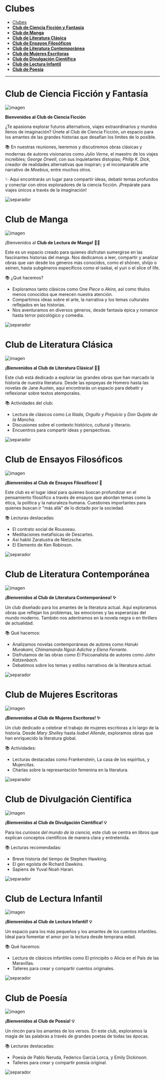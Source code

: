 # Clubes 

- [Clubes](#clubes)
- [**Club de Ciencia Ficción y Fantasía**](#club-de-ciencia-ficción-y-fantasía)
- [**Club de Manga**](#club-de-manga)
- [**Club de Literatura Clásica**](#club-de-literatura-clásica)
- [**Club de Ensayos Filosóficos**](#club-de-ensayos-filosóficos)
- [**Club de Literatura Contemporánea**](#club-de-literatura-contemporánea)
- [**Club de Mujeres Escritoras**](#club-de-mujeres-escritoras)
- [**Club de Divulgación Científica**](#club-de-divulgación-científica)
- [**Club de Lectura Infantil**](#club-de-lectura-infantil)
- [**Club de Poesía**](#club-de-poesía)

----

# **<a id="club-de-ciencia-ficción-y-fantasía"></a>Club de Ciencia Ficción y Fantasía**
![imagen](../imagenes/1.Club_Ficcion/retro_sci_fi_pulp_adventure__10_by_zombardo_dhmunvr-fullview.png)

**Bienvenidos al Club de Ciencia Ficción**

¿Te apasiona explorar futuros alternativos, viajes extraordinarios y mundos llenos de imaginación? Únete al Club de Ciencia Ficción, un espacio para los amantes de las grandes historias que desafían los límites de lo posible.

📚 En nuestras reuniones, leeremos y discutiremos obras clásicas y modernas de autores visionarios como *Julio Verne*, el maestro de los viajes increíbles; *George Orwell*, con sus inquietantes distopías; *Philip K. Dick*, creador de realidades alternativas que inspiran; y el incomparable arte narrativo de *Moebius*, entre muchos otros.

✨ Aquí encontrarás un lugar para compartir ideas, debatir temas profundos y conectar con otros exploradores de la ciencia ficción. ¡Prepárate para viajes únicos a través de la imaginación!

![separador](../imagenes/separador.png)


# **<a id="club-de-manga"></a>Club de Manga**  

![imagen](../imagenes/2.Club_Manga/goodnightpunpun.jpg)

 ¡Bienvenidos al **Club de Lectura de Manga!** 🌸✨

Este es un espacio creado para quienes disfrutan sumergirse en las fascinantes historias del manga. Nos dedicamos a leer, compartir y analizar obras que van desde los géneros más conocidos, como el shōnen, shōjo o seinen, hasta subgéneros específicos como el isekai, el yuri o el slice of life.

📚 ¿Qué hacemos?

* Exploramos tanto clásicos como One *Piece* o *Akira*, así como títulos menos conocidos que merecen nuestra atención.
* Compartimos ideas sobre el arte, la narrativa y los temas culturales reflejados en las historias.
* Nos aventuramos en diversos géneros, desde fantasía épica y romance hasta terror psicológico y comedia.

![separador](../imagenes/separador.png)


# **<a id="club-de-literatura-clásica"></a>Club de Literatura Clásica**  
![imagen](../imagenes/3.Club_clasico/destruction_of_pompeii_and_herculaneum.png)

**¡Bienvenidos al Club de Literatura Clásica! 📜✨**

Este club está dedicado a explorar las grandes obras que han marcado la historia de nuestra literatura. Desde las epopeyas de Homero hasta las novelas de Jane Austen, aquí encontrarás un espacio para debatir y reflexionar sobre textos atemporales.

📚 Actividades del club:

* Lectura de clásicos como *La Ilíada*, *Orgullo y Prejuicio* y *Don Quijote de la Mancha*.
* Discusiones sobre el contexto histórico, cultural y literario.
* Encuentros para compartir ideas y perspectivas.

![separador](../imagenes/separador.png)


# **<a id="club-de-ensayos-filosóficos"></a>Club de Ensayos Filosóficos**
![imagen](../imagenes/4.Club_Filosofia/Solon_FilosofiaCabecera.png)

**¡Bienvenidos al Club de Ensayos Filosóficos! 📜**

Este club es el lugar ideal para quienes buscan profundizar en el pensamiento filosófico a través de ensayos que abordan temas como la ética, la política y la naturaleza humana. Cuestiones importantes para quienes buscan ir "más allá" de lo dictado por la sociedad.

📚 Lecturas destacadas:

* El contrato social de Rousseau.
* Meditaciones metafísicas de Descartes.
* Así habló Zaratustra de Nietzsche.
* El Elemento de Ken Robinson.

![separador](../imagenes/separador.png)


# **<a id="club-de-literatura-contemporánea"></a>Club de Literatura Contemporánea**
![imagen](../imagenes/5.Club_Contemporanea/contem_cabecera.png)

**¡Bienvenidos al Club de Literatura Contemporánea! ✨**

Un club diseñado para los amantes de la literatura actual. Aquí exploramos obras que reflejan los problemas, las emociones y las esperanzas del mundo moderno. También nos adentramos en la novela negra o en thrillers de actualidad.

📚 Qué hacemos:

* Analizamos novelas contemporáneas de autores como *Haruki Murakami, Chimamanda Ngozi Adichie y Elena Ferrante*.
* Disfrutamos de las obras como El Psicoanalista de autores como *John Katzenbach*.
* Debatimos sobre los temas y estilos narrativos de la literatura actual.

![separador](../imagenes/separador.png)


# **<a id="club-de-mujeres-escritoras"></a>Club de Mujeres Escritoras**  
![imagen](../imagenes/6.Club_Mujeres_Escritoras/mujeres_escritoras.png)

**¡Bienvenidos al Club de Mujeres Escritoras! ✨**

Un club dedicado a celebrar el trabajo de mujeres escritoras a lo largo de la historia. Desde *Mary Shelley* hasta *Isabel Allende*, exploramos obras que han enriquecido la literatura global.

📚 Actividades:

* Lecturas destacadas como Frankenstein, La casa de los espíritus, y Mujercitas.
* Charlas sobre la representación femenina en la literatura.

![separador](../imagenes/separador.png)


# **<a id="club-de-divulgación-científica"></a>Club de Divulgación Científica**  
![imagen](../imagenes/7.Club_Divulgacion_Cientifica/Divultacion_CientificaCabe.png)

**¡Bienvenidos al Club de Divulgación Científica! 💡**

Para los *curiosos del mundo de la ciencia*, este club se centra en libros que explican conceptos científicos de manera clara y entretenida.

📚 Lecturas recomendadas:

* Breve historia del tiempo de Stephen Hawking.
* El gen egoísta de Richard Dawkins.
* Sapiens de Yuval Noah Harari.

![separador](../imagenes/separador.png)


# **<a id="club-de-lectura-infantil"></a>Club de Lectura Infantil**  
![imagen](../imagenes/8.Club_Infantil/Club_InfantilCabecera.png)

**¡Bienvenidos al Club de Lectura Infantil! 💡**

Un espacio para los más pequeños y los amantes de los cuentos infantiles. Ideal para fomentar el amor por la lectura desde temprana edad.

📚 Qué hacemos:

* Lectura de clásicos infantiles como El principito o Alicia en el País de las Maravillas.
* Talleres para crear y compartir cuentos originales.

![separador](../imagenes/separador.png)


# **<a id="club-de-poesía"></a>Club de Poesía**  
![imagen](../imagenes/9.Club_Poesia/Poesia_Cabecera.png)

**¡Bienvenidos al Club de Poesía! 💡**

Un rincón para los amantes de los versos. En este club, exploramos la magia de las palabras a través de grandes poetas de todas las épocas.

📚 Lecturas destacadas:

* Poesía de Pablo Neruda, Federico García Lorca, y Emily Dickinson.
* Talleres para crear y compartir poesía original.

![separador](../imagenes/separador.png)
